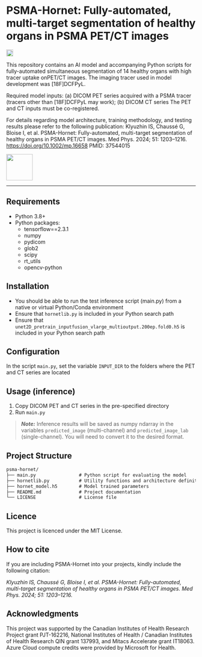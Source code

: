 # PSMA-Hornet: Fully-automated, multi-target segmentation of healthy organs in PSMA PET/CT images

<p align="left">
    <img alt="PyPI - License" src="https://img.shields.io/badge/license-MIT-blue" height="18" />
</p>

This repository contains an AI model and accompanying Python scripts for fully-automated simultaneous segmentation of 14 healthy organs with high tracer uptake onPET/CT images. The imaging tracer used in model development was [18F]DCFPyL.

Required model inputs:
(a) DICOM PET series acquired with a PSMA tracer (tracers other than [18F]DCFPyL may work); (b) DICOM CT series
The PET and CT inputs must be co-registered.
   
For details regarding model architecture, training methodology, and testing results please refer to the following publication:
Klyuzhin IS, Chaussé G, Bloise I, et al. PSMA-Hornet: Fully-automated, multi-target segmentation of healthy organs in PSMA PET/CT images. Med Phys. 2024; 51: 1203–1216.
https://doi.org/10.1002/mp.16658
PMID: 37544015

<p align="left">
  <a href="https://www.bccrc.ca/dept/io-programs/qurit/"><img src="https://www.bccrc.ca/dept/io-programs/qurit/sites/qurit/files/FINAL_QURIT_PNG_60.png" height="70"/></a>
</p>

---

## Requirements
- Python 3.8+
- Python packages:
	- tensorflow==2.3.1
	- numpy
	- pydicom
	- glob2
	- scipy
	- rt_utils
	- opencv-python  
	
## Installation
- You should be able to run the test inference script (main.py) from a native or virtual Python/Conda environment
- Ensure that `hornetlib.py` is included in your Python search path
- Ensure that `unet2D_pretrain_inputfusion_vlarge_multioutput.200ep.fold0.h5` is included in your Python search path

## Configuration
In the script `main.py`, set the variable `INPUT_DIR` to the folders where the PET and CT series are located

## Usage (inference)
1. Copy DICOM PET and CT series in the pre-specified directory
2. Run `main.py`

> **_Note:_** Inference results will be saved as numpy ndarray in the variables `predicted_image` (multi-channel) and `predicted_image_lab` (single-channel). You will need to convert it to the desired format.

## Project Structure 
```md
psma-hornet/
├── main.py                # Python script for evaluating the model
├── hornetlib.py           # Utility functions and architecture definitions
├── hornet_model.h5        # Model trained parameters
├── README.md              # Project documentation
└── LICENSE                # License file
```
## Licence 

This project is licenced under the MIT License.

## How to cite

If you are including PSMA-Hornet into your projects, kindly include the following citation:

*Klyuzhin IS, Chaussé G, Bloise I, et al. PSMA-Hornet: Fully-automated, multi-target segmentation of healthy organs in PSMA PET/CT images. Med Phys. 2024; 51: 1203–1216.*

## Acknowledgments

This project was supported by the Canadian Institutes of Health Research Project grant PJT-162216, National Institutes of Health / Canadian Institutes of Health Research QIN grant 137993, and Mitacs Accelerate grant IT18063. Azure Cloud compute credits were provided by Microsoft for Health.
